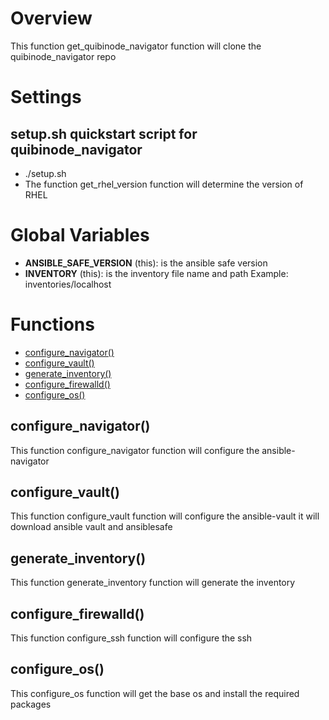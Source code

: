 # Overview

This function get_quibinode_navigator function will clone the quibinode_navigator repo


# Settings

## setup.sh quickstart script for quibinode_navigator
* ./setup.sh 
*  The function get_rhel_version function will determine the version of RHEL


# Global Variables

* **ANSIBLE_SAFE_VERSION** (this): is the ansible safe version
* **INVENTORY** (this): is the inventory file name and path Example: inventories/localhost


# Functions
* [configure_navigator()](#configure_navigator)
* [configure_vault()](#configure_vault)
* [generate_inventory()](#generate_inventory)
* [configure_firewalld()](#configure_firewalld)
* [configure_os()](#configure_os)


## configure_navigator()

This function configure_navigator function will configure the ansible-navigator

## configure_vault()

This function configure_vault function will configure the ansible-vault it will download ansible vault and ansiblesafe

## generate_inventory()

This function generate_inventory function will generate the inventory

## configure_firewalld()

This function configure_ssh function will configure the ssh

## configure_os()

This configure_os function will get the base os and install the required packages


